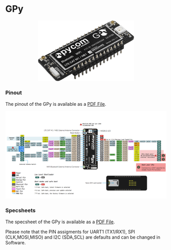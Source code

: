 # GPy

<p align="center"><img src ="../../../img/gpy.png" width="300"></p>

### Pinout
The pinout of the GPy is available as a <a href="../downloads/gpy-pinout.pdf" target="_blank">PDF File</a>.

<a href="../downloads/gpy-pinout.pdf" target="_blank" align="center"><img src ="../../../img/gpy-pinout.png"></a>

### Specsheets

The specsheet of the GPy is available as a <a href="../downloads/gpy-specsheet.pdf" target="_blank">PDF File</a>.

Please note that the PIN assigments for UART1 (TX1/RX1), SPI (CLK,MOSI,MISO) and I2C (SDA,SCL) are defaults and can be changed in Software.